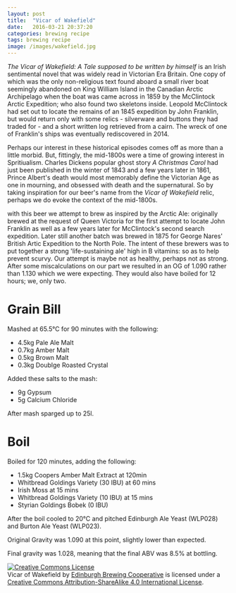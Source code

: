 ```yaml
---
layout: post
title:  "Vicar of Wakefield"
date:   2016-03-21 20:37:20
categories: brewing recipe
tags: brewing recipe
image: /images/wakefield.jpg
---
```


*The Vicar of Wakefield: A Tale supposed to be written by himself* is an Irish sentimental novel that was widely read in Victorian Era Britain. One copy of which was the only non-religious text found aboard a small river boat seemingly abandoned on King William Island in the Canadian Arctic Archipelago when the boat was came across in 1859 by the McClintock Arctic Expedition; who also found two skeletons inside. Leopold McClintock had set out to locate the remains of an 1845 expedition by John Franklin, but would return only with some relics - silverware and buttons they had traded for - and a short written log retrieved from a cairn. The wreck of one of Franklin's ships was eventually rediscovered in 2014.

Perhaps our interest in these historical episodes comes off as more than a little morbid. But, fittingly, the mid-1800s were a time of growing interest in Spritiualism. Charles Dickens popular ghost story *A Christmas Carol* had just been published in the winter of 1843 and a few years later in 1861, Prince Albert's death would most memorably define the Victorian Age as one in mourning, and obsessed with death and the supernatural. So by taking inspiration for our beer's name from the *Vicar of Wakefield* relic, perhaps we do evoke the context of the mid-1800s.

with this beer we attempt to brew as inspired by the Arctic Ale: originally brewed at the request of Queen Victoria for the first attempt to locate John Franklin as well as a few years later for McClintock's second search expedition. Later still another batch was brewed in 1875 for George Nares' British Artic Expedition to the North Pole. The intent of these brewers was to put together a strong 'life-sustaining ale' high in B vitamins: so as to help prevent scurvy. Our attempt is maybe not as healthy, perhaps not as strong. After some miscalculations on our part we resulted in an OG of 1.090 rather than 1.130 which we were expecting. They would also have boiled for 12 hours; we, only two. 

Grain Bill
==========

Mashed at 65.5°C for 90 minutes with the following:

* 4.5kg Pale Ale Malt
* 0.7kg Amber Malt
* 0.5kg Brown Malt
* 0.3kg Doublge Roasted Crystal

Added these salts to the mash:

* 9g Gypsum
* 5g Calcium Chloride

After mash sparged up to 25l.

Boil
====

Boiled for 120 minutes, adding the following:

* 1.5kg Coopers Amber Malt Extract at 120min
* Whitbread Goldings Variety (30 IBU) at 60 mins
* Irish Moss at 15 mins
* Whitbread Goldings Variety (10 IBU) at 15 mins
* Styrian Goldings Bobek (0 IBU)

After the boil cooled to 20°C and pitched Edinburgh Ale Yeast (WLP028) and
Burton Ale Yeast (WLP023).

Original Gravity was 1.090 at this point, slightly lower than expected.

Final gravity was 1.028, meaning that the final ABV was 8.5% at bottling.

<a rel="license" href="http://creativecommons.org/licenses/by-sa/4.0/"><img alt="Creative Commons License" style="border-width:0" src="https://i.creativecommons.org/l/by-sa/4.0/88x31.png" /></a><br /><span xmlns:dct="http://purl.org/dc/terms/" href="http://purl.org/dc/dcmitype/Text" property="dct:title" rel="dct:type">Vicar of Wakefield</span> by <a xmlns:cc="http://creativecommons.org/ns#" href="https://edinburgh-brewing-cooperative.github.io" property="cc:attributionName" rel="cc:attributionURL">Edinburgh Brewing Cooperative</a> is licensed under a <a rel="license" href="http://creativecommons.org/licenses/by-sa/4.0/">Creative Commons Attribution-ShareAlike 4.0 International License</a>.
